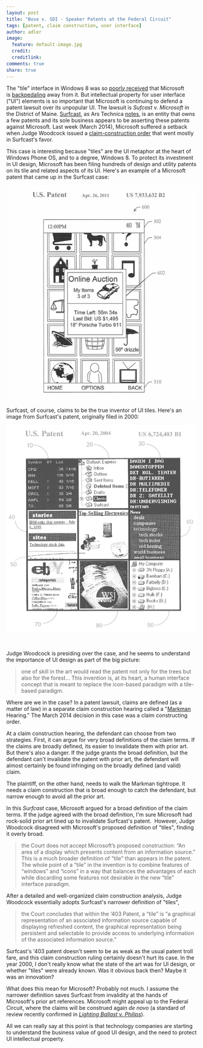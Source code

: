 ```yaml
---
layout: post
title: "Bose v. SDI - Speaker Patents at the Federal Circuit"
tags: [patent, claim construction, user interface]
author: adler
image:
  feature: default-image.jpg
  credit: 
  creditlink: 
comments: true
share: true
---
```


The "tile" interface in Windows 8 was so <a href="http://www.theverge.com/2014/1/30/5362156/windows-8-1-update-1-boot-to-desktop-by-default" target="_blank">poorly received</a> that Microsoft is <a href="http://arstechnica.com/information-technology/2014/03/windows-8-1-update-1-more-interface-concessions-that-still-wont-make-people-happy/" target="_blank">backpedaling</a> away from it. But intellectual property for user interface ("UI") elements is so important that Microsoft is continuing to defend a patent lawsuit over its unpopular UI. The lawsuit is <em>Sufcast v. Microsoft</em> in the District of Maine. <a href="http://www.surfcast.com/" target="_blank">Surfcast</a>, as Ars Technica <a href="http://arstechnica.com/tech-policy/2012/10/patent-troll-claims-it-invented-the-windows-8-and-windows-phone-tiles/" target="_blank">notes</a>, is an entity that owns a few patents and its sole business appears to be asserting these patents against Microsoft. Last week (March 2014), Microsoft suffered a setback when Judge Woodcock issued a <a href="http://scholar.google.com/scholar_case?case=2655377192649191314" target="_blank">claim-construction order</a> that went mostly in Surfcast's favor.

This case is interesting because "tiles" are the UI metaphor at the heart of Windows Phone OS, and to a degree, Windows 8. To protect its investment in UI design, Microsoft has been filing hundreds of design and utility patents on its tile and related aspects of its UI. Here's an example of a Microsoft patent that came up in the Surfcast case:

<img src="/../images/microsoft-tiles-patent.jpg" />

Surfcast, of course, claims to be the true inventor of UI tiles. Here's an image from Surfcast's patent, originally filed in 2000:

<img alt="Sufcast Patent - Tiles" src="/../images/Sufcast-Patent-Tiles3.jpg" />

&nbsp;

Judge Woodcock is presiding over the case, and he seems to understand the importance of UI design as part of the big picture:

<blockquote>one of skill in the art would read the patent not only for the trees but also for the forest... This invention is, at its heart, a human interface concept that is meant to replace the icon-based paradigm with a tile-based paradigm.</blockquote>

Where are we in the case? In a patent lawsuit, claims are defined (as a matter of law) in a separate claim construction hearing called a "<a href="http://scholar.google.com/scholar_case?case=5582995013670943601" target="_blank">Markman</a> Hearing." The March 2014 decision in this case was a claim constructing order.

At a claim construction hearing, the defendant can choose from two strategies. First, it can argue for very broad definitions of the claim terms. If the claims are broadly defined, its easier to invalidate them with prior art. But there's also a danger. If the judge grants the broad definition, but the defendant can't invalidate the patent with prior art, the defendant will almost certainly be found infringing on the broadly defined (and valid) claim.

The plaintiff, on the other hand, needs to walk the Markman tightrope. It needs a claim construction that is broad enough to catch the defendant, but narrow enough to avoid all the prior art.

In this <em>Surfcast</em> case, Microsoft argued for a broad definition of the claim terms. If the judge agreed with the broad definition, I'm sure Microsoft had rock-solid prior art lined up to invalidate Surfcast's patent.  However, Judge Woodcock disagreed with Microsoft's proposed definition of "tiles", finding it overly broad.

<blockquote>the Court does not accept Microsoft’s proposed construction: “An area of a display which presents content from an information source.” This is a much broader definition of “tile” than appears in the patent. The whole point of a “tile” in the invention is to combine features of “windows” and “icons” in a way that balances the advantages of each while discarding some features not desirable in the new “tile” interface paradigm.</blockquote>

After a detailed and well-organized claim construction analysis, Judge Woodcock essentially adopts Surfcast's narrower definition of "tiles",

<blockquote>the Court concludes that within the ‘403 Patent, a “tile” is “a graphical representation of an associated information source capable of displaying refreshed content, the graphical representation being persistent and selectable to provide access to underlying information of the associated information source.”</blockquote>

Surfcast's '403 patent doesn't seem to be as weak as the usual patent troll fare, and this claim construction ruling certainly doesn't hurt its case. In the year 2000, I don't really know what the state of the art was for UI design, or whether "tiles" were already known. Was it obvious back then? Maybe it was an innovation?

What does this mean for Microsoft? Probably not much. I assume the narrower definition saves Surfcast from invalidity at the hands of Microsoft's prior art references. Microsoft might appeal up to the Federal Circuit, where the claims will be construed again <em>de novo</em> (a standard of review recently confirmed in <a href="http://www.cafc.uscourts.gov/images/stories/opinions-orders/12-1014.Opinion.2-18-2014.1.PDF" target="_blank"><em>Lighting Ballast v. Philips</em></a>).

All we can really say at this point is that technology companies are starting to understand the business value of good UI design, and the need to protect UI intellectual property.